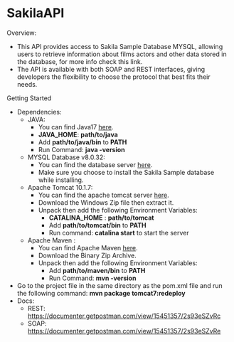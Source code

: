 # SakilaAPI
Overview:



* This API provides access to Sakila Sample Database MYSQL, allowing users to retrieve information about films actors and other data stored in the database, for more info check this link.
* The API is available with both SOAP and REST interfaces, giving developers the flexibility to choose the protocol that best fits their needs.

Getting Started



* Dependencies:
    * JAVA:
        * You can find Java17 [here](https://www.oracle.com/eg/java/technologies/downloads/#java17).
        * **JAVA_HOME**: **path/to/java**
        * Add **path/to/java/bin** to **PATH**
        * Run Command: **java -version**
    * MYSQL Database v8.0.32:
        * You can find the database server  [here](https://dev.mysql.com/downloads/installer/).
        * Make sure you choose to install the Sakila Sample database while installing.
    * Apache Tomcat 10.1.7:
        * You can find the apache tomcat server [here](https://tomcat.apache.org/download-10.cgi).
        * Download the Windows Zip file then extract it.
        * Unpack then add the following Environment Variables:
            * **CATALINA_HOME** : **path/to/tomcat**
            * Add **path/to/tomcat/bin** to **PATH**
            * Run command: **catalina start** to start the server
    * Apache Maven :
        * You can find Apache Maven [here](https://maven.apache.org/download.cgi).
        * Download the Binary Zip Archive.
        * Unpack then add the following Environment Variables:
            * Add **path/to/maven/bin** to **PATH**
            * Run Command: **mvn -version**
* Go to the project file in the same directory as the pom.xml file and run the following command: **mvn package tomcat7:redeploy**
* Docs:
   * REST: https://documenter.getpostman.com/view/15451357/2s93eSZvRc
   * SOAP: https://documenter.getpostman.com/view/15451357/2s93eSZvRe
